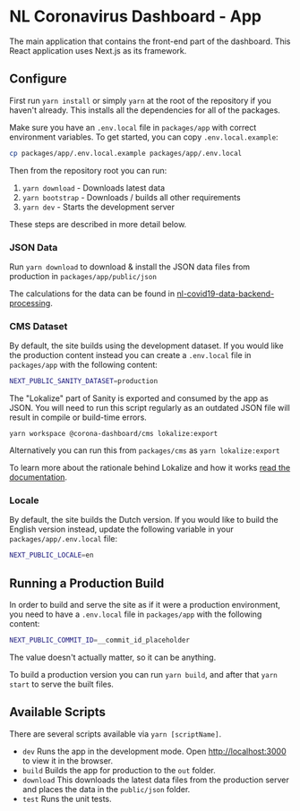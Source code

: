 # NL Coronavirus Dashboard - App

The main application that contains the front-end part of the dashboard. This
React application uses Next.js as its framework.

## Configure

First run `yarn install` or simply `yarn` at the root of the repository if you
haven't already. This installs all the dependencies for all of the packages.

Make sure you have an `.env.local` file in `packages/app` with correct environment variables. To
get started, you can copy `.env.local.example`:

```sh
cp packages/app/.env.local.example packages/app/.env.local
```

Then from the repository root you can run:

1. `yarn download` - Downloads latest data
2. `yarn bootstrap` - Downloads / builds all other requirements
3. `yarn dev` - Starts the development server

These steps are described in more detail below.

### JSON Data

Run `yarn download` to download & install the JSON data files from production in
`packages/app/public/json`

The calculations for the data can be found in
[nl-covid19-data-backend-processing](https://github.com/minvws/nl-covid19-data-backend-processing).

### CMS Dataset

By default, the site builds using the development dataset. If you would like the
production content instead you can create a `.env.local` file in `packages/app`
with the following content:

```sh
NEXT_PUBLIC_SANITY_DATASET=production
```

The "Lokalize" part of Sanity is exported and consumed by the app as JSON. You will
need to run this script regularly as an outdated JSON file will result in
compile or build-time errors.

`yarn workspace @corona-dashboard/cms lokalize:export`

Alternatively you can run this from `packages/cms` as `yarn lokalize:export`

To learn more about the rationale behind Lokalize and how it works [read the documentation](/packages/cms/README.md#lokalize-texts).

### Locale

By default, the site builds the Dutch version. If you would like to build the English
version instead, update the following variable in your `packages/app/.env.local` file:

```sh
NEXT_PUBLIC_LOCALE=en
```

## Running a Production Build

In order to build and serve the site as if it were a production environment, you
need to have a `.env.local` file in `packages/app` with the following content:

```sh
NEXT_PUBLIC_COMMIT_ID=__commit_id_placeholder
```

The value doesn't actually matter, so it can be anything.

To build a production version you can run `yarn build`, and after that `yarn start` to
serve the built files.

## Available Scripts

There are several scripts available via `yarn [scriptName]`.

- `dev` Runs the app in the development mode. Open [http://localhost:3000](http://localhost:3000) to view
  it in the browser.
- `build` Builds the app for production to the `out` folder.
- `download` This downloads the latest data files from the production server and
  places the data in the `public/json` folder.
- `test` Runs the unit tests.
